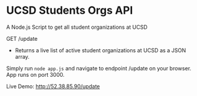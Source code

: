 # UCSD Students Orgs API 
A Node.js Script to get all student organizations at UCSD

GET /update
- Returns a live list of active student organizations at UCSD as a JSON array. 

Simply run `node app.js` and navigate to endpoint /update on your browser.
App runs on port 3000. 

Live Demo: http://52.38.85.90/update

